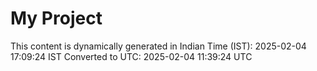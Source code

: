 # My Project

This content is dynamically generated in Indian Time (IST): 2025-02-04 17:09:24 IST
Converted to UTC: 2025-02-04 11:39:24 UTC
